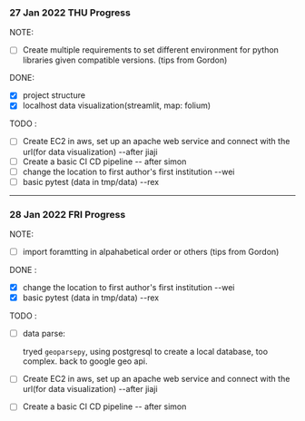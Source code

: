 ### **27 Jan 2022 THU Progress**

NOTE:
- [ ]  Create multiple requirements to set different environment for python libraries given compatible versions. (tips from Gordon)

DONE:
- [x] project structure 
- [x] localhost data visualization(streamlit, map: folium)

TODO : 
- [ ] Create EC2 in aws, set up an apache web service and connect with the url(for data visualization) --after jiaji
- [ ] Create a basic CI CD pipeline -- after simon
- [ ] change the location to first author's first institution --wei
- [ ] basic pytest (data in tmp/data) --rex

---
### **28 Jan 2022 FRI Progress**

NOTE:
- [ ]  import foramtting in alpahabetical order or others (tips from Gordon)

DONE : 
- [x] change the location to first author's first institution --wei
- [x] basic pytest (data in tmp/data) --rex

TODO :
- [ ] data parse:

    tryed `geoparsepy`, using postgresql to create a local database, too complex. back to google geo api.
- [ ] Create EC2 in aws, set up an apache web service and connect with the url(for data visualization) --after jiaji
- [ ] Create a basic CI CD pipeline -- after simon


